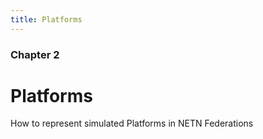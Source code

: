 ```yaml
---
title: Platforms
---
```



### Chapter 2

# Platforms

How to represent simulated Platforms in NETN Federations
